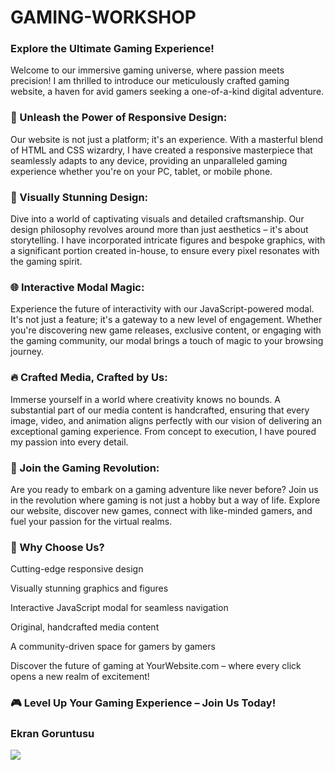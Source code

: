 <h1>GAMING-WORKSHOP</h1>

<h3>Explore the Ultimate Gaming Experience!</h3>

<p>Welcome to our immersive gaming universe, where passion meets precision! I am thrilled to introduce our meticulously crafted gaming website, a haven for avid gamers seeking a one-of-a-kind digital adventure.</p>

<h3>🚀 Unleash the Power of Responsive Design:</h3>
<p>Our website is not just a platform; it's an experience. With a masterful blend of HTML and CSS wizardry, I have created a responsive masterpiece that seamlessly adapts to any device, providing an unparalleled gaming experience whether you're on your PC, tablet, or mobile phone.</p>

<h3>🎨 Visually Stunning Design:</h3>
<p>Dive into a world of captivating visuals and detailed craftsmanship. Our design philosophy revolves around more than just aesthetics – it's about storytelling. I have incorporated intricate figures and bespoke graphics, with a significant portion created in-house, to ensure every pixel resonates with the gaming spirit.</p>

<h3>🌐 Interactive Modal Magic:</h3>
<p>Experience the future of interactivity with our JavaScript-powered modal. It's not just a feature; it's a gateway to a new level of engagement. Whether you're discovering new game releases, exclusive content, or engaging with the gaming community, our modal brings a touch of magic to your browsing journey.</p>

<h3>🔥 Crafted Media, Crafted by Us:</h3>
<p>Immerse yourself in a world where creativity knows no bounds. A substantial part of our media content is handcrafted, ensuring that every image, video, and animation aligns perfectly with our vision of delivering an exceptional gaming experience. From concept to execution, I have poured my passion into every detail.</p>

<h3>👾 Join the Gaming Revolution:</h3>
<p>Are you ready to embark on a gaming adventure like never before? Join us in the revolution where gaming is not just a hobby but a way of life. Explore our website, discover new games, connect with like-minded gamers, and fuel your passion for the virtual realms.</p>

<h3>🌟 Why Choose Us?</h3>

<p>Cutting-edge responsive design</p>
<p>Visually stunning graphics and figures</p>
<p>Interactive JavaScript modal for seamless navigation</p>
<p>Original, handcrafted media content</p>
<p>A community-driven space for gamers by gamers</p>
<p>Discover the future of gaming at YourWebsite.com – where every click opens a new realm of excitement!</p>

<h3>🎮 Level Up Your Gaming Experience – Join Us Today!</h3>

<h3>Ekran Goruntusu</h3>

![](Ekrangoruntusu.gif)
